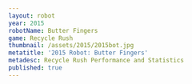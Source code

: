 ```yaml
---
layout: robot
year: 2015
robotName: Butter Fingers
game: Recycle Rush
thumbnail: /assets/2015/2015bot.jpg
metatitle: '2015 Robot: Butter Fingers'
metadesc: Recycle Rush Performance and Statistics
published: true
---
```


